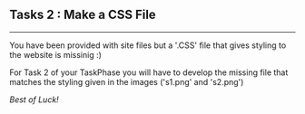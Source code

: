 ## Tasks 2 : Make a CSS File
<hr>

You have been provided with site files but a '.CSS' file that gives styling to the website is missinig :)

For Task 2 of your TaskPhase you will have to develop the missing file that matches the styling given in the images ('s1.png' and 's2.png')

*Best of Luck!*
